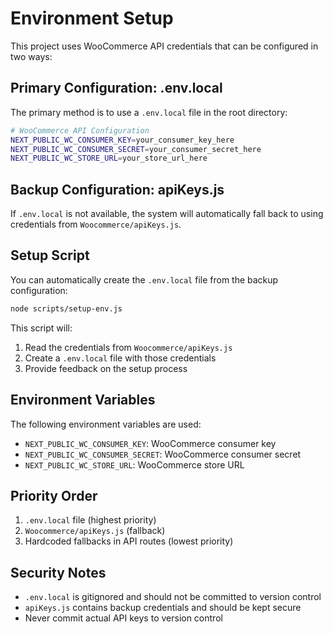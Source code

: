 # Environment Setup

This project uses WooCommerce API credentials that can be configured in two ways:

## Primary Configuration: .env.local

The primary method is to use a `.env.local` file in the root directory:

```bash
# WooCommerce API Configuration
NEXT_PUBLIC_WC_CONSUMER_KEY=your_consumer_key_here
NEXT_PUBLIC_WC_CONSUMER_SECRET=your_consumer_secret_here
NEXT_PUBLIC_WC_STORE_URL=your_store_url_here
```

## Backup Configuration: apiKeys.js

If `.env.local` is not available, the system will automatically fall back to using credentials from `Woocommerce/apiKeys.js`.

## Setup Script

You can automatically create the `.env.local` file from the backup configuration:

```bash
node scripts/setup-env.js
```

This script will:
1. Read the credentials from `Woocommerce/apiKeys.js`
2. Create a `.env.local` file with those credentials
3. Provide feedback on the setup process

## Environment Variables

The following environment variables are used:

- `NEXT_PUBLIC_WC_CONSUMER_KEY`: WooCommerce consumer key
- `NEXT_PUBLIC_WC_CONSUMER_SECRET`: WooCommerce consumer secret  
- `NEXT_PUBLIC_WC_STORE_URL`: WooCommerce store URL

## Priority Order

1. `.env.local` file (highest priority)
2. `Woocommerce/apiKeys.js` (fallback)
3. Hardcoded fallbacks in API routes (lowest priority)

## Security Notes

- `.env.local` is gitignored and should not be committed to version control
- `apiKeys.js` contains backup credentials and should be kept secure
- Never commit actual API keys to version control 